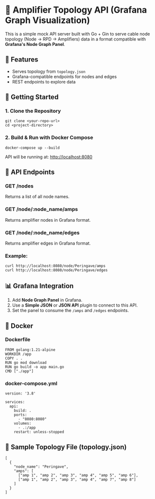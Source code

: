 # 📡 Amplifier Topology API (Grafana Graph Visualization)

This is a simple mock API server built with Go + Gin to serve cable node topology (Node → RPD → Amplifiers) data in a format compatible with **Grafana's Node Graph Panel**.

## 🚀 Features

*   Serves topology from `topology.json`
*   Grafana-compatible endpoints for nodes and edges
*   REST endpoints to explore data

## 🔧 Getting Started

### 1\. Clone the Repository

```
git clone <your-repo-url>
cd <project-directory>
```

### 2\. Build & Run with Docker Compose

```
docker-compose up --build
```

API will be running at: [http://localhost:8080](http://localhost:8080)

## 🧪 API Endpoints

### GET /nodes

Returns a list of all node names.

### GET /node/:node\_name/amps

Returns amplifier nodes in Grafana format.

### GET /node/:node\_name/edges

Returns amplifier edges in Grafana format.

### Example:

```
curl http://localhost:8080/node/Peringave/amps
curl http://localhost:8080/node/Peringave/edges
```

## 📊 Grafana Integration

1.  Add **Node Graph Panel** in Grafana.
2.  Use a **Simple JSON** or **JSON API** plugin to connect to this API.
3.  Set the panel to consume the `/amps` and `/edges` endpoints.

## 🐳 Docker

### Dockerfile

```
FROM golang:1.21-alpine
WORKDIR /app
COPY . .
RUN go mod download
RUN go build -o app main.go
CMD ["./app"]
```

### docker-compose.yml

```
version: '3.8'

services:
  api:
    build: .
    ports:
      - "8080:8080"
    volumes:
      - .:/app
    restart: unless-stopped
```

## 📝 Sample Topology File (topology.json)

```
[
  {
    "node_name": "Peringave",
    "amps": [
      ["amp 1", "amp 2", "amp 3", "amp 4", "amp 5", "amp 6"],
      ["amp 1", "amp 2", "amp 3", "amp 4", "amp 7", "amp 8"]
    ]
  }
]
```